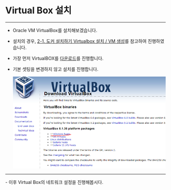 # Virtual Box 설치

<hr/>

- Oracle VM VirtualBox를 설치해보겠습니다.
- 설치의 경우, [2-1. 도커 설치하기 Virtualbox 설치 / VM 생성](https://www.youtube.com/watch?v=PqgWp7rbqws)를 참고하여 진행하였습니다.
- 가장 먼저 VirtualBOX를 [다운로드](https://www.virtualbox.org/)를 진행합니다.
- 기본 셋팅을 변경하지 않고 설치를 진행합니다.


  <img src="virtualboxdownload.PNG" >


<hr/>
- 이후 Virtual Box의 네트워크 설정을 진행해봅시다.
